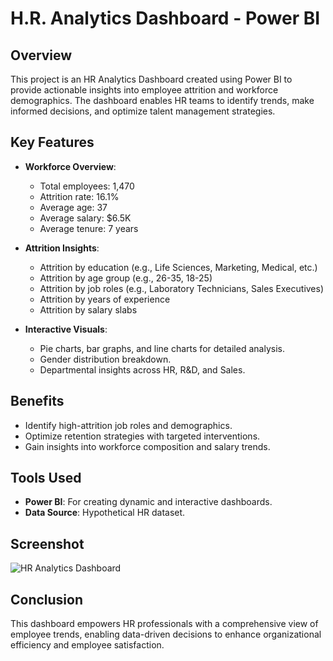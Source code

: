 # H.R. Analytics Dashboard - Power BI

## Overview
This project is an HR Analytics Dashboard created using Power BI to provide actionable insights into employee attrition and workforce demographics. The dashboard enables HR teams to identify trends, make informed decisions, and optimize talent management strategies.

## Key Features
- **Workforce Overview**:
  - Total employees: 1,470
  - Attrition rate: 16.1%
  - Average age: 37
  - Average salary: $6.5K
  - Average tenure: 7 years

- **Attrition Insights**:
  - Attrition by education (e.g., Life Sciences, Marketing, Medical, etc.)
  - Attrition by age group (e.g., 26-35, 18-25)
  - Attrition by job roles (e.g., Laboratory Technicians, Sales Executives)
  - Attrition by years of experience
  - Attrition by salary slabs

- **Interactive Visuals**:
  - Pie charts, bar graphs, and line charts for detailed analysis.
  - Gender distribution breakdown.
  - Departmental insights across HR, R&D, and Sales.

## Benefits
- Identify high-attrition job roles and demographics.
- Optimize retention strategies with targeted interventions.
- Gain insights into workforce composition and salary trends.

## Tools Used
- **Power BI**: For creating dynamic and interactive dashboards.
- **Data Source**: Hypothetical HR dataset.


## Screenshot
![HR Analytics Dashboard](https://github.com/Piyusht123/H.R-Analytics-Dashboard-Power-BI/blob/main/H.R-Dashboard-Power-BI-Screenshot.png)

## Conclusion
This dashboard empowers HR professionals with a comprehensive view of employee trends, enabling data-driven decisions to enhance organizational efficiency and employee satisfaction.

